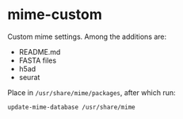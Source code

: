 # mime-custom

Custom mime settings. Among the additions are:
* README.md
* FASTA files
* h5ad
* seurat

Place in `/usr/share/mime/packages`, after which run:

```
update-mime-database /usr/share/mime
```
